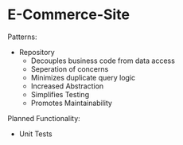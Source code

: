 # E-Commerce-Site

Patterns:
- Repository
  - Decouples business code from data access
  - Seperation of concerns
  - Minimizes duplicate query logic
  - Increased Abstraction
  - Simplifies Testing
  - Promotes Maintainability

Planned Functionality:
  - Unit Tests
